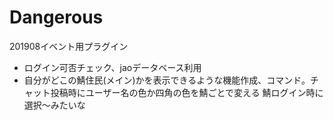 # Dangerous

201908イベント用プラグイン
- ログイン可否チェック、jaoデータベース利用
- 自分がどこの鯖住民(メイン)かを表示できるような機能作成、コマンド。チャット投稿時にユーザー名の色か四角の色を鯖ごとで変える
   鯖ログイン時に選択〜みたいな